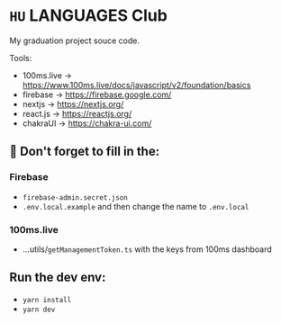 
# `HU` LANGUAGES Club 


 My graduation project souce code.


Tools: 
- 100ms.live ->  https://www.100ms.live/docs/javascript/v2/foundation/basics
- firebase -> https://firebase.google.com/
- nextjs -> https://nextjs.org/
- react.js -> https://reactjs.org/
- chakraUI -> https://chakra-ui.com/

## 🔴 Don't forget to fill in the:
  ### Firebase
- `firebase-admin.secret.json`
- `.env.local.example` and then change the name to `.env.local`
### 100ms.live
- ...utils/`getManagementToken.ts` with the keys from 100ms dashboard

## Run the dev env:
- `yarn install`
- `yarn dev`
